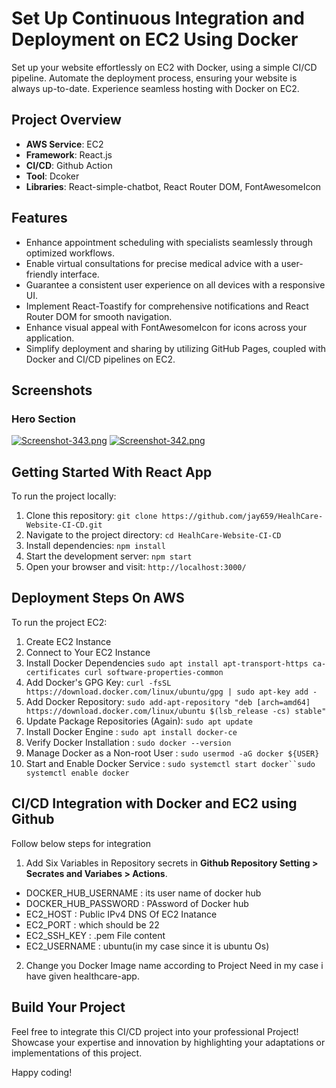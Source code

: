 # Set Up Continuous Integration and Deployment on EC2 Using Docker

Set up your website effortlessly on EC2 with Docker, using a simple CI/CD pipeline. Automate the deployment process, ensuring your website is always up-to-date. Experience seamless hosting with Docker on EC2.

## Project Overview

- **AWS Service**: EC2
- **Framework**: React.js
- **CI/CD**: Github Action
- **Tool**: Dcoker
- **Libraries**: React-simple-chatbot, React Router DOM, FontAwesomeIcon

## Features

- Enhance appointment scheduling with specialists seamlessly through optimized workflows.
- Enable virtual consultations for precise medical advice with a user-friendly interface.
- Guarantee a consistent user experience on all devices with a responsive UI.
- Implement React-Toastify for comprehensive notifications and React Router DOM for smooth navigation.
- Enhance visual appeal with FontAwesomeIcon for icons across your application.
- Simplify deployment and sharing by utilizing GitHub Pages, coupled with Docker and CI/CD pipelines on EC2.

## Screenshots

### Hero Section
[![Screenshot-343.png](https://i.postimg.cc/zDckf2R8/Screenshot-343.png)](https://postimg.cc/nMqmRkkP)
[![Screenshot-342.png](https://i.postimg.cc/BQPBP5xD/Screenshot-342.png)](https://postimg.cc/BXsKdK7Q)

## Getting Started With React App

To run the project locally:

1. Clone this repository: `git clone https://github.com/jay659/HealhCare-Website-CI-CD.git`
2. Navigate to the project directory: `cd HealhCare-Website-CI-CD`
3. Install dependencies: `npm install`
4. Start the development server: `npm start`
5. Open your browser and visit: `http://localhost:3000/`

## Deployment Steps On AWS
To run the project EC2:

1. Create EC2 Instance
2. Connect to Your EC2 Instance
3. Install Docker Dependencies `sudo apt install apt-transport-https ca-certificates curl software-properties-common`
4. Add Docker's GPG Key: `curl -fsSL https://download.docker.com/linux/ubuntu/gpg | sudo apt-key add -`
5. Add Docker Repository: `sudo add-apt-repository "deb [arch=amd64] https://download.docker.com/linux/ubuntu $(lsb_release -cs) stable"`
6. Update Package Repositories (Again): `sudo apt update`
7. Install Docker Engine : `sudo apt install docker-ce`
8. Verify Docker Installation : `sudo docker --version`
9. Manage Docker as a Non-root User : `sudo usermod -aG docker ${USER}`
10. Start and Enable Docker Service : `sudo systemctl start docker``sudo systemctl enable docker`

## CI/CD Integration with Docker and EC2 using Github 

Follow below steps for integration 

1. Add Six Variables in Repository secrets in **Github Repository Setting > Secrates and Variabes > Actions**.
 - DOCKER_HUB_USERNAME : its user name of docker hub
 - DOCKER_HUB_PASSWORD : PAssword of Docker hub
 - EC2_HOST : Public IPv4 DNS Of EC2 Inatance
 - EC2_PORT : which should be 22
 - EC2_SSH_KEY : .pem File content
 - EC2_USERNAME : ubuntu(in my case since it is ubuntu Os)
2. Change you Docker Image name according to Project Need in my case i have given healthcare-app.

## Build Your Project

Feel free to integrate this CI/CD project into your professional Project! Showcase your expertise and innovation by highlighting your adaptations or implementations of this project.

Happy coding!
